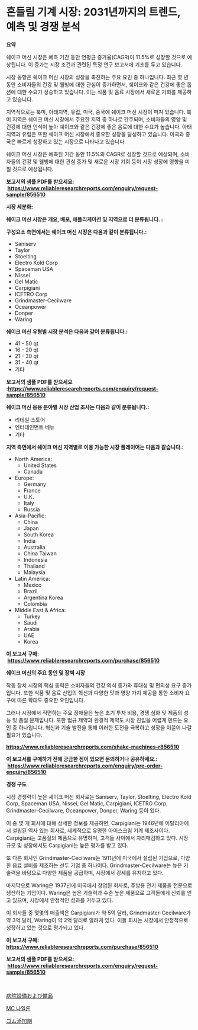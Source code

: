 <p><h1>흔들림 기계 시장: 2031년까지의 트렌드, 예측 및 경쟁 분석</h1></p><p><strong>요약</strong></p>
<p><p>쉐이크 머신 시장은 예측 기간 동안 연평균 증가율(CAGR)이 11.5%로 성장할 것으로 예상됩니다. 이 증가는 시장 조건과 관련된 특정 연구 보고서에 기초를 두고 있습니다.</p><p>시장 동향은 쉐이크 머신 시장의 성장을 촉진하는 주요 요인 중 하나입니다. 최근 몇 년 동안 소비자들의 건강 및 웰빙에 대한 관심이 증가하면서, 쉐이크와 같은 건강에 좋은 옵션에 대한 수요가 상승하고 있습니다. 이는 식품 및 음료 시장에서 새로운 기회를 제공하고 있습니다.</p><p>지역적으로는 북미, 아태지역, 유럽, 미국, 중국에 쉐이크 머신 시장이 퍼져 있습니다. 북미 지역은 쉐이크 머신 시장에서 주요한 지역 중 하나로 간주되며, 소비자들의 영양 및 건강에 대한 인식이 높아 쉐이크와 같은 건강에 좋은 음료에 대한 수요가 높습니다. 아태지역과 유럽은 또한 쉐이크 머신 시장에서 중요한 성장을 달성하고 있습니다. 미국과 중국은 빠르게 성장하고 있는 시장으로 나타나고 있습니다.</p><p>쉐이크 머신 시장은 예측된 기간 동안 11.5%의 CAGR로 성장할 것으로 예상되며, 소비자들의 건강 및 웰빙에 대한 관심 증가 및 새로운 시장 기회 등이 시장 성장에 영향을 미칠 것으로 예상됩니다.</p></p>
<p><strong>보고서의 샘플 PDF를 받으세요: &nbsp;<a href="https://www.reliableresearchreports.com/enquiry/request-sample/856510">https://www.reliableresearchreports.com/enquiry/request-sample/856510</a></strong></p>
<p><strong>시장 세분화:</strong></p>
<p><strong> 쉐이크 머신 시장은 개요, 배포, 애플리케이션 및 지역으로 더 분류됩니다. :</strong></p>
<p><strong>구성요소 측면에서는 쉐이크 머신 시장은 다음과 같이 분류됩니다.:</strong></p>
<p><ul><li>Saniserv</li><li>Taylor</li><li>Stoelting</li><li>Electro Kold Corp</li><li>Spaceman USA</li><li>Nissei</li><li>Gel Matic</li><li>Carpigiani</li><li>ICETRO Corp</li><li>Grindmaster-Cecilware</li><li>Oceanpower</li><li>Donper</li><li>Waring</li></ul></p>
<p><strong> 쉐이크 머신 유형별 시장 분석은 다음과 같이 분류됩니다.:</strong></p>
<p><ul><li>41 - 50 qt</li><li>16 - 20 qt</li><li>21 - 30 qt</li><li>31 - 40 qt</li><li>기타</li></ul></p>
<p><strong>보고서의 샘플 PDF를 받으세요 :<a href="https://www.reliableresearchreports.com/enquiry/request-sample/856510">https://www.reliableresearchreports.com/enquiry/request-sample/856510</a></strong></p>
<p><strong> 쉐이크 머신 응용 분야별 시장 산업 조사는 다음과 같이 분류됩니다.:</strong></p>
<p><ul><li>리테일 스토어</li><li>엔터테인먼트 베뉴</li><li>기타</li></ul></p>
<p><strong>지역 측면에서 쉐이크 머신 지역별로 이용 가능한 시장 플레이어는 다음과 같습니다.:</strong></p>
<p><ul>
    <li>
        North America:
        <ul>
            <li>United States</li>
            <li>Canada</li>
        </ul>
    </li>
    <li>
        Europe:
        <ul>
            <li>Germany</li>
            <li>France</li>
            <li>U.K.</li>
            <li>Italy</li>
            <li>Russia</li>
        </ul>
    </li>
    <li>
        Asia-Pacific:
        <ul>
            <li>China</li>
            <li>Japan</li>
            <li>South Korea</li>
            <li>India</li>
            <li>Australia</li>
            <li>China Taiwan</li>
            <li>Indonesia</li>
            <li>Thailand</li>
            <li>Malaysia</li>
        </ul>
    </li>
    <li>
        Latin America:
        <ul>
            <li>Mexico</li>
            <li>Brazil</li>
            <li>Argentina Korea</li>
            <li>Colombia</li>
        </ul>
    </li>
    <li>
        Middle East & Africa:
        <ul>
            <li>Turkey</li>
            <li>Saudi</li>
            <li>Arabia</li>
            <li>UAE</li>
            <li>Korea</li>
        </ul>
    </li>
    </ul></p>
<p><strong>이 보고서 구매: &nbsp;<a href="https://www.reliableresearchreports.com/purchase/856510">https://www.reliableresearchreports.com/purchase/856510</a></strong></p>
<p><strong>쉐이크 머신의 주요 동인 및 장벽 시장</strong></p>
<p><p>작동 장치 시장의 핵심 동력은 소비자들의 건강 의식 증가와 휴대성 및 편의성 요구 증가입니다. 또한 식품 및 음료 산업의 혁신과 다양한 맛과 영양 가치 제공을 통한 소비자 요구에 따른 확대도 중요한 요인입니다.</p><p>그러나 시장에서 직면하는 주요 장애물은 높은 초기 투자 비용, 경쟁 심화 및 제품의 성능 및 품질 문제입니다. 또한 법규 제약과 환경적 제약도 시장 진입을 어렵게 만드는 요인 중 하나입니다. 혁신과 기술 발전을 통해 이러한 도전을 극복하고 성장을 이끌어 나갈 필요가 있습니다.</p></p>
<p><strong><a href="https://www.reliableresearchreports.com/shake-machines-r856510">https://www.reliableresearchreports.com/shake-machines-r856510</a></strong></p>
<p><strong>이 보고서를 구매하기 전에 궁금한 점이 있으면 문의하거나 공유하세요.: &nbsp;<a href="https://www.reliableresearchreports.com/enquiry/pre-order-enquiry/856510">https://www.reliableresearchreports.com/enquiry/pre-order-enquiry/856510</a></strong></p>
<p><strong>경쟁 구도</strong></p>
<p><p>시장 경쟁력이 높은 셰이크 머신 회사로는 Saniserv, Taylor, Stoelting, Electro Kold Corp, Spaceman USA, Nissei, Gel Matic, Carpigiani, ICETRO Corp, Grindmaster-Cecilware, Oceanpower, Donper, Waring 등이 있다.</p><p>이 중 몇 개 회사에 대해 상세한 정보를 제공하면, Carpigiani는 1946년에 이탈리아에서 설립된 역사 있는 회사로, 세계적으로 유명한 아이스크림 기계 제조사이다. Carpigiani는 고품질의 제품으로 유명하며, 고객들 사이에서 자리매김하고 있다. 시장 규모 및 성장에서도 Carpigiani는 높은 평가를 받고 있다. </p><p>또 다른 회사인 Grindmaster-Cecilware는 1911년에 미국에서 설립된 기업으로, 다양한 음료 설비를 제조하는 선두 기업 중 하나이다. Grindmaster-Cecilware는 높은 기술력을 바탕으로 다양한 제품을 공급하며, 시장에서 강세를 유지하고 있다. </p><p>마지막으로 Waring은 1937년에 미국에서 창업된 회사로, 주방용 전기 제품을 전문으로 생산하는 기업이다. Waring은 높은 기술력과 수준 높은 제품으로 고객들에게 신뢰를 얻고 있으며, 시장에서 안정적인 성과를 거두고 있다. </p><p>이 회사들 중 몇몇의 매출액은 Carpigiani가 약 5억 달러, Grindmaster-Cecilware가 약 3억 달러, Waring이 약 2억 달러로 알려져 있다. 이들 회사는 시장에서 안정적으로 성장하고 있는 것으로 평가되고 있다.</p></p>
<p><strong>이 보고서 구매: &nbsp; <a href="https://www.reliableresearchreports.com/purchase/856510">https://www.reliableresearchreports.com/purchase/856510</a></strong></p>
<p><strong>보고서의 샘플 PDF를 받으세요: &nbsp;<a href="https://www.reliableresearchreports.com/enquiry/request-sample/856510">https://www.reliableresearchreports.com/enquiry/request-sample/856510</a></strong><strong></strong></p>
<p>&nbsp;</p>
<p><p><a href="https://medium.com/@freedayundt2023/%E7%97%85%E9%99%A2%E7%94%A8%E6%A9%9F%E5%99%A8%E3%81%A8%E5%8C%BB%E7%99%82%E7%94%A8%E5%93%81%E3%81%AE%E5%B8%82%E5%A0%B4%E5%8B%95%E5%90%91%E3%81%8A%E3%82%88%E3%81%B3%E5%B8%82%E5%A0%B4%E5%88%86%E6%9E%90%E3%81%AF-2024%E5%B9%B4%E3%81%8B%E3%82%892031%E5%B9%B4%E3%81%BE%E3%81%A7%E3%81%AE%E6%9C%9F%E9%96%93%E3%81%AB%E4%BA%88%E6%B8%AC%E3%81%95%E3%82%8C%E3%81%A6%E3%81%84%E3%81%BE%E3%81%99-cfce8659bf04">病院設備および備品</a></p><p><a href="https://medium.com/@cordiehyatt1/mc-%EB%82%98%EC%9D%BC%EB%A1%A0-%EC%8B%9C%EC%9E%A5-%EC%A1%B0%EC%82%AC-%EB%B3%B4%EA%B3%A0%EC%84%9C-%EA%B7%B8-%EC%97%AD%EC%82%AC-%EB%B0%8F-2024%EB%85%84%EB%B6%80%ED%84%B0-2031%EB%85%84%EA%B9%8C%EC%A7%80%EC%9D%98-%EC%98%88%EC%B8%A1-6ea080852834">MC 나일론</a></p><p><a href="https://medium.com/@fosterfahey38/%E3%82%B4%E3%83%A0%E6%B7%BB%E5%8A%A0%E5%89%A4%E5%B8%82%E5%A0%B4-%E6%88%90%E5%8A%9F%E3%81%99%E3%82%8B%E3%83%93%E3%82%B8%E3%83%8D%E3%82%B9%E6%88%A6%E7%95%A5%E3%81%AE%E9%8D%B5-2031%E5%B9%B4%E3%81%BE%E3%81%A7%E3%81%AE%E4%BA%88%E6%B8%AC-76b7471f19cb">ゴム添加剤</a></p></p>